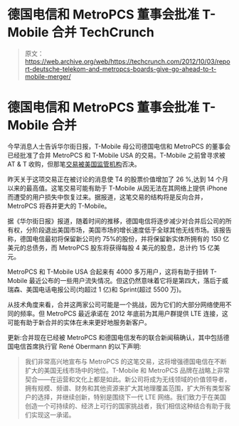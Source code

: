 # 德国电信和 MetroPCS 董事会批准 T-Mobile 合并 TechCrunch

> 原文：<https://web.archive.org/web/https://techcrunch.com/2012/10/03/report-deutsche-telekom-and-metropcs-boards-give-go-ahead-to-t-mobile-merger/>

# 德国电信和 MetroPCS 董事会批准 T-Mobile 合并

今早消息人士告诉华尔街日报，T-Mobile 母公司德国电信和 MetroPCS 的董事会已经批准了合并 MetroPCS 和 T-Mobile USA 的交易。T-Mobile 之前曾寻求被 AT & T 收购，但那笔[交易被美国监管机构](https://web.archive.org/web/20221006074756/https://beta.techcrunch.com/2011/12/19/att-tmobile-merger-dead/ "The AT&T/T-Mobile Merger Is Dead")否决。

昨天关于这项交易正在被讨论的消息使 T4 的股票价值增加了 26 %,达到 14 个月以来的最高值。这笔交易可能有助于 T-Mobile 从因无法在其网络上提供 iPhone 而遭受的用户损失中恢复过来。据报道，这笔交易的结构将是反向合并，MetroPCS 将吞并更大的 T-Mobile。

据《华尔街日报》报道，随着时间的推移，德国电信将逐步减少对合并后公司的所有权，分阶段退出美国市场，美国市场的增长速度低于全球其他无线市场。该报告称，德国电信最初将保留新公司约 75%的股份，并将保留新实体所拥有的 150 亿美元的总债务，而 MetroPCS 股东将获得每股 4 美元的股息，总计约 15 亿美元。

MetroPCS 和 T-Mobile USA 合起来有 4000 多万用户，这将有助于扭转 T-Mobile 最近公布的一些用户流失情况。但这仍然意味着它将是第四大，落后于威瑞森、美国电话电报公司(均超过 1 亿)和 Sprint(超过 5500 万)。

从技术角度来看，合并这两家公司可能是一个挑战，因为它们的大部分网络使用不同的频率。但 MetroPCS 最近承诺在 2012 年底前为其用户群提供 LTE 连接，这可能有助于新合并的实体在未来更好地服务新客户。

更新:合并现在已经被 MetroPCS 和德国电信发布的联合新闻稿确认，其中包括德国电信首席执行官 René Obermann 的以下声明:

> 我们非常高兴地宣布与 MetroPCS 的这笔交易，这将增强德国电信在不断扩大的美国无线市场中的地位。T-Mobile 和 MetroPCS 品牌在战略上非常契合——在运营和文化上都是如此。新公司将成为无线领域的价值领导者，拥有规模、频谱、财务和其他资源来扩大其地理覆盖范围，扩大所有类型客户的选择，并继续创新，特别是围绕下一代 LTE 网络。我们致力于在美国创造一个可持续的、经济上可行的国家挑战者，我们相信这种结合有助于我们实现这一承诺。